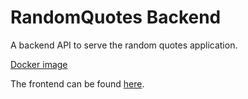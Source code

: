 # RandomQuotes Backend

A backend API to serve the random quotes application.

[Docker image](https://hub.docker.com/r/octopussamples/randomquotesbackendgo)

The frontend can be found [here](https://github.com/OctopusSamples/RandomQuotes-Frontend-Go).

